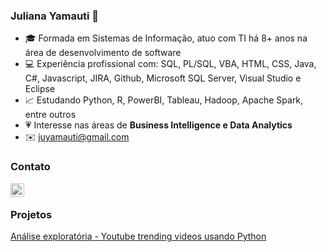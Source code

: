 ### Juliana Yamauti 👋

- 🎓 Formada em Sistemas de Informação, atuo com TI há 8+ anos na área de desenvolvimento de software
- 💻 Experiência profissional com: SQL, PL/SQL, VBA, HTML, CSS, Java, C#, Javascript, JIRA, Github, Microsoft SQL Server, Visual Studio e Eclipse
- 📈 Estudando Python, R, PowerBI, Tableau, Hadoop, Apache Spark, entre outros 
- 💗 Interesse nas áreas de **Business Intelligence e Data Analytics**
- ✉️ juyamauti@gmail.com<br>
### Contato<br>
[<img align="left" target="_blank" width="22px" src="https://www.flaticon.com/svg/static/icons/svg/61/61109.svg" />](https://www.linkedin.com/in/juliana-yamauti/)<br>
### Projetos<br>
[Análise exploratória - Youtube trending videos usando Python](https://github.com/juyamauti/YoutubeEDA/blob/main/Youtube_TrendingVideosEDA.ipynb)
